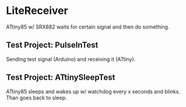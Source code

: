 # LiteReceiver
ATtiny85 w/ SRX882 waits for certain signal and then do something.

## Test Project: PulseInTest
Sending test signal (Arduino) and receiving it (ATtiny).

## Test Project: ATtinySleepTest
ATtiny85 sleeps and wakes up w/ watchdog every x seconds and blinks. Than goes back to sleep.
